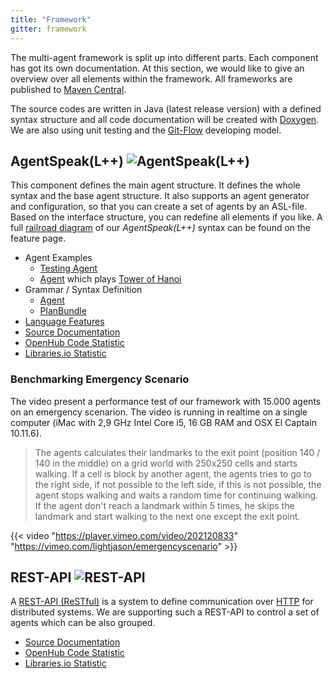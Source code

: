 ```yaml
---
title: "Framework"
gitter: framework
---
```


The multi-agent framework is split up into different parts. Each component has got its own documentation. At this section, we would like to give an overview over all elements within the framework. All frameworks are published to [Maven Central](http://mvnrepository.com).

The source codes are written in Java (latest release version) with a defined syntax structure and all code documentation will be created with [Doxygen](http://www.doxygen.org). We are also using unit testing and the [Git-Flow](http://nvie.com/posts/a-successful-git-branching-model/) developing model.


## AgentSpeak(L++) ![AgentSpeak(L++)](https://camo.githubusercontent.com/91d144939950611f83510276f546163e62f3f0f1/68747470733a2f2f636972636c6563692e636f6d2f67682f4c696768744a61736f6e2f4167656e74537065616b2e7376673f7374796c653d736869656c64)

This component defines the main agent structure. It defines the whole syntax and the base agent structure. It also supports an agent generator and configuration, so that you can create a set of agents by an ASL-file. Based on the interface structure, you can redefine all elements if you like. A full [railroad diagram](https://en.wikipedia.org/wiki/Syntax_diagram) of our _AgentSpeak(L++)_ syntax can be found on the feature page.

* Agent Examples
	* [Testing Agent](https://github.com/LightJason/AgentSpeak/blob/master/src/test/resources/agent/complete.asl)
	* [Agent](https://github.com/LightJason/AgentSpeak/blob/master/src/test/resources/agent/hanoi.asl) which plays [Tower of Hanoi](https://en.wikipedia.org/wiki/Tower_of_Hanoi)
* Grammar / Syntax Definition
	* [Agent](http://lightjason.github.io/AgentSpeak/rrd-output/html/org/lightjason/agentspeak/grammar/Agent.g4/)
	* [PlanBundle](http://lightjason.github.io/AgentSpeak/rrd-output/html/org/lightjason/agentspeak/grammar/PlanBundle.g4/)
* [Language Features](agentspeak)
* [Source Documentation](https://lightjason.github.io/AgentSpeak/sources/)
* [OpenHub Code Statistic](https://www.openhub.net/p/LightJason-AgentSpeak)
* [Libraries.io Statistic](https://libraries.io/github/LightJason/AgentSpeak)

### Benchmarking Emergency Scenario

The video present a performance test of our framework with 15.000 agents on an emergency scenarion. The video is running in realtime on a single computer (iMac with 2,9 GHz Intel Core i5, 16 GB RAM and OSX El Captain 10.11.6).

> The agents calculates their landmarks to the exit point (position 140 / 140 in the middle) on a grid world with 250x250 cells and starts walking. If a cell is block by another agent, the agents tries to go to the right side, if not possible to the left side, if this is not possible, the agent stops walking and waits a random time for continuing walking. If the agent don't reach a landmark within 5 times, he skips the landmark and start walking to the next one except the exit point.

{{< video "https://player.vimeo.com/video/202120833" "https://vimeo.com/lightjason/emergencyscenario" >}}


## REST-API ![REST-API](https://camo.githubusercontent.com/a72dbacc13be27a0b87b8be9177f52180610b50f/68747470733a2f2f636972636c6563692e636f6d2f67682f4c696768744a61736f6e2f524553542e7376673f7374796c653d736869656c64)


A [REST-API (ReSTful)](https://en.wikipedia.org/wiki/Representational_state_transfer) is a system to define communication over [HTTP](https://en.wikipedia.org/wiki/Hypertext_Transfer_Protocol) for distributed systems. We are supporting such a REST-API to control a set of agents which can be also grouped.

* [Source Documentation](https://lightjason.github.io/REST/sources/index.html)
* [OpenHub Code Statistic](https://www.openhub.net/p/LightJason-REST)
* [Libraries.io Statistic](https://libraries.io/github/LightJason/REST)
